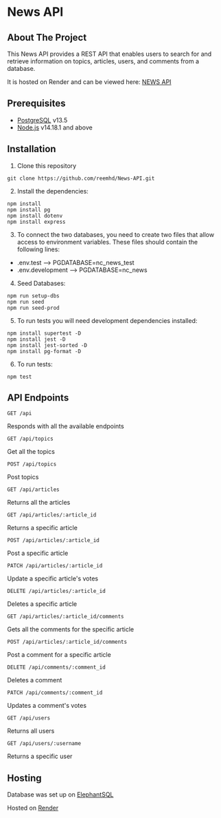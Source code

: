 # News API

## About The Project

This News API provides a REST API that enables users to search for and retrieve information on topics, articles, users, and comments from a database.

It is hosted on Render and can be viewed here: [NEWS API](https://backend-project-news-api.onrender.com/api/) 

## Prerequisites

- [PostgreSQL](https://www.postgresql.org/download/) v13.5
- [Node.js](https://nodejs.org/en/download/) v14.18.1 and above

## Installation

1. Clone this repository
```
git clone https://github.com/reemhd/News-API.git
```
2. Install the dependencies:
```
npm install
npm install pg
npm install dotenv
npm install express
```

3. To connect the two databases, you need to create two files that allow access to environment variables. These files should contain the following lines:

- .env.test --> PGDATABASE=nc_news_test
- .env.development --> PGDATABASE=nc_news

4. Seed Databases:
```
npm run setup-dbs
npm run seed
npm run seed-prod
```

5. To run tests you will need development dependencies installed:
```
npm install supertest -D
npm install jest -D
npm install jest-sorted -D
npm install pg-format -D
```

6. To run tests:
```
npm test
```

## API Endpoints

```http
GET /api
```
Responds with all the available endpoints


```http
GET /api/topics
```
Get all the topics

```http
POST /api/topics
```
Post topics


```http
GET /api/articles
```
Returns all the articles

```http
GET /api/articles/:article_id
```
Returns a specific article

```http
POST /api/articles/:article_id
```
Post a specific article

```http
PATCH /api/articles/:article_id
```
Update a specific article's votes

```http
DELETE /api/articles/:article_id
```
Deletes a specific article

```http
GET /api/articles/:article_id/comments
```
Gets all the comments for the specific article

```http
POST /api/articles/:article_id/comments
```
Post a comment for a specific article

```http
DELETE /api/comments/:comment_id
```
Deletes a comment

```http
PATCH /api/comments/:comment_id
```
Updates a comment's votes

```http
GET /api/users
```
Returns all users

```http
GET /api/users/:username
```
Returns a specific user

## Hosting

Database was set up on [ElephantSQL](https://www.elephantsql.com)

Hosted on [Render](https://render.com)
